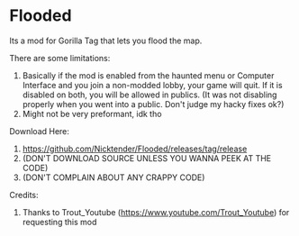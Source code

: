 # Flooded
Its a mod for Gorilla Tag that lets you flood the map. 

There are some limitations:
1. Basically if the mod is enabled from the haunted menu or Computer Interface and you join a non-modded lobby, your game will quit. If it is disabled on both, you will be allowed in publics. (It was not disabling properly when you went into a public. Don't judge my hacky fixes ok?)
2. Might not be very preformant, idk tho

Download Here:
1. https://github.com/Nicktender/Flooded/releases/tag/release
1. (DON'T DOWNLOAD SOURCE UNLESS YOU WANNA PEEK AT THE CODE)
1. (DON'T COMPLAIN ABOUT ANY CRAPPY CODE)

Credits:
1. Thanks to Trout_Youtube (https://www.youtube.com/Trout_Youtube) for requesting this mod
